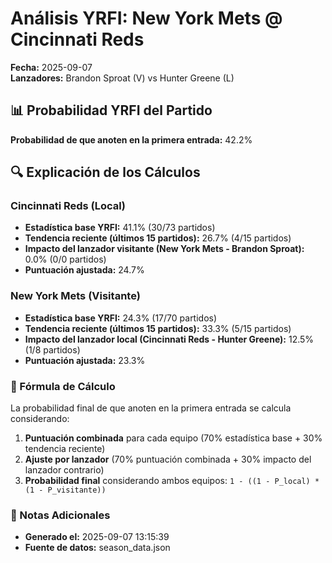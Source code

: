 # Análisis YRFI: New York Mets @ Cincinnati Reds

**Fecha:** 2025-09-07  
**Lanzadores:** Brandon Sproat (V) vs Hunter Greene (L)

## 📊 Probabilidad YRFI del Partido

**Probabilidad de que anoten en la primera entrada:** 42.2%

## 🔍 Explicación de los Cálculos

### Cincinnati Reds (Local)
- **Estadística base YRFI:** 41.1% (30/73 partidos)
- **Tendencia reciente (últimos 15 partidos):** 26.7% (4/15 partidos)
- **Impacto del lanzador visitante (New York Mets - Brandon Sproat):** 0.0% (0/0 partidos)
- **Puntuación ajustada:** 24.7%

### New York Mets (Visitante)
- **Estadística base YRFI:** 24.3% (17/70 partidos)
- **Tendencia reciente (últimos 15 partidos):** 33.3% (5/15 partidos)
- **Impacto del lanzador local (Cincinnati Reds - Hunter Greene):** 12.5% (1/8 partidos)
- **Puntuación ajustada:** 23.3%

### 📝 Fórmula de Cálculo

La probabilidad final de que anoten en la primera entrada se calcula considerando:
1. **Puntuación combinada** para cada equipo (70% estadística base + 30% tendencia reciente)
2. **Ajuste por lanzador** (70% puntuación combinada + 30% impacto del lanzador contrario)
3. **Probabilidad final** considerando ambos equipos: `1 - ((1 - P_local) * (1 - P_visitante))`

### 📌 Notas Adicionales

- **Generado el:** 2025-09-07 13:15:39
- **Fuente de datos:** season_data.json
